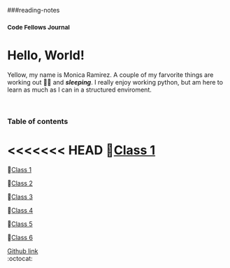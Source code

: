 ###reading-notes
### <sup> Code Fellows Journal</sup>
# Hello, World!

                                                      
Yellow, my name is Monica Ramirez. A couple of my farvorite things are working out :weight_lifting_woman: and **_sleeping_**.  I really enjoy working python, but am here to learn as much as I can in a structured enviroment. 

   &nbsp;
   
### Table of contents

<<<<<<< HEAD
:notebook:[Class 1](https://mramirez92.github.io/reading-notes/class2notes)
=======
📓[Class 1]()
   
📓[Class 2](https://mramirez92.github.io/reading-notes/class2notes)

📓[Class 3](https://mramirez92.github.io/reading-notes/class3notes)

📓[Class 4](https://mramirez92.github.io/reading-notes/class4notes)

📓[Class 5](https://mramirez92.github.io/reading-notes/class5notes)

📓[Class 6](google.com)

  
[Github link](https://github.com/mramirez92)	
  :octocat:




